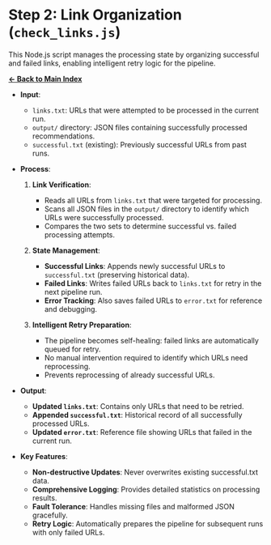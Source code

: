 # Step 2: Link Organization (`check_links.js`)

This Node.js script manages the processing state by organizing successful and failed links, enabling intelligent retry logic for the pipeline.

[**← Back to Main Index**](../recommandations_scraper.md)

-   **Input**:
    -   `links.txt`: URLs that were attempted to be processed in the current run.
    -   `output/` directory: JSON files containing successfully processed recommendations.
    -   `successful.txt` (existing): Previously successful URLs from past runs.

-   **Process**:
    1.  **Link Verification**:
        -   Reads all URLs from `links.txt` that were targeted for processing.
        -   Scans all JSON files in the `output/` directory to identify which URLs were successfully processed.
        -   Compares the two sets to determine successful vs. failed processing attempts.
    
    2.  **State Management**:
        -   **Successful Links**: Appends newly successful URLs to `successful.txt` (preserving historical data).
        -   **Failed Links**: Writes failed URLs back to `links.txt` for retry in the next pipeline run.
        -   **Error Tracking**: Also saves failed URLs to `error.txt` for reference and debugging.

    3.  **Intelligent Retry Preparation**:
        -   The pipeline becomes self-healing: failed links are automatically queued for retry.
        -   No manual intervention required to identify which URLs need reprocessing.
        -   Prevents reprocessing of already successful URLs.

-   **Output**:
    -   **Updated `links.txt`**: Contains only URLs that need to be retried.
    -   **Appended `successful.txt`**: Historical record of all successfully processed URLs.
    -   **Updated `error.txt`**: Reference file showing URLs that failed in the current run.

-   **Key Features**:
    -   **Non-destructive Updates**: Never overwrites existing successful.txt data.
    -   **Comprehensive Logging**: Provides detailed statistics on processing results.
    -   **Fault Tolerance**: Handles missing files and malformed JSON gracefully.
    -   **Retry Logic**: Automatically prepares the pipeline for subsequent runs with only failed URLs. 